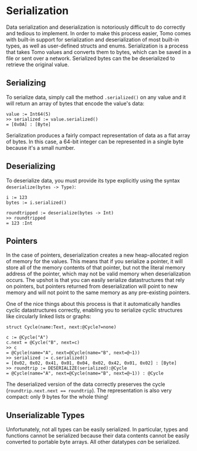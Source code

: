 # Serialization

Data serialization and deserialization is notoriously difficult to do correctly
and tedious to implement. In order to make this process easier, Tomo comes with
built-in support for serialization and deserialization of most built-in types,
as well as user-defined structs and enums. Serialization is a process that
takes Tomo values and converts them to bytes, which can be saved in a file or
sent over a network. Serialized bytes can the be deserialized to retrieve the
original value.

## Serializing

To serialize data, simply call the method `.serialized()` on any value and it
will return an array of bytes that encode the value's data:

```tomo
value := Int64(5)
>> serialized := value.serialized()
= [0x0A] : [Byte]
```

Serialization produces a fairly compact representation of data as a flat array
of bytes. In this case, a 64-bit integer can be represented in a single byte
because it's a small number.

## Deserializing 

To deserialize data, you must provide its type explicitly using the syntax
`deserialize(bytes -> Type)`:

```tomo
i := 123
bytes := i.serialized()

roundtripped := deserialize(bytes -> Int)
>> roundtripped
= 123 :Int
```

## Pointers

In the case of pointers, deserialization creates a new heap-allocated region of
memory for the values. This means that if you serialize a pointer, it will
store all of the memory contents of that pointer, but not the literal memory
address of the pointer, which may not be valid memory when deserialization
occurs. The upshot is that you can easily serialize datastructures that rely on
pointers, but pointers returned from deserialization will point to new memory
and will not point to the same memory as any pre-existing pointers.

One of the nice things about this process is that it automatically handles
cyclic datastructures correctly, enabling you to serialize cyclic structures
like circularly linked lists or graphs:

```tomo
struct Cycle(name:Text, next:@Cycle?=none)

c := @Cycle("A")
c.next = @Cycle("B", next=c)
>> c
= @Cycle(name="A", next=@Cycle(name="B", next=@~1))
>> serialized := c.serialized()
= [0x02, 0x02, 0x41, 0x01, 0x04, 0x02, 0x42, 0x01, 0x02] : [Byte]
>> roundtrip := DESERIALIZE(serialized):@Cycle
= @Cycle(name="A", next=@Cycle(name="B", next=@~1)) : @Cycle
```

The deserialized version of the data correctly preserves the cycle
(`roundtrip.next.next == roundtrip`). The representation is also very compact:
only 9 bytes for the whole thing!

## Unserializable Types

Unfortunately, not all types can be easily serialized. In particular, types and
functions cannot be serialized because their data contents cannot be easily
converted to portable byte arrays. All other datatypes _can_ be serialized.
